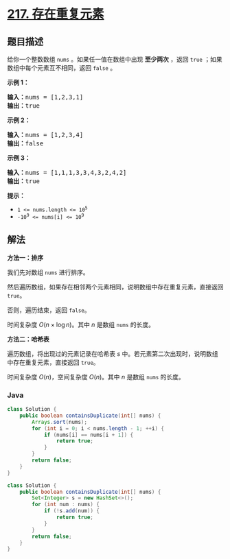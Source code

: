 # [217. 存在重复元素](https://leetcode.cn/problems/contains-duplicate)

## 题目描述

给你一个整数数组 <code>nums</code> 。如果任一值在数组中出现 <strong>至少两次</strong> ，返回 <code>true</code> ；如果数组中每个元素互不相同，返回 <code>false</code> 。

<p><strong>示例 1：</strong></p>

<pre>
<strong>输入：</strong>nums = [1,2,3,1]
<strong>输出：</strong>true</pre>

<p><strong>示例 2：</strong></p>

<pre>
<strong>输入：</strong>nums = [1,2,3,4]
<strong>输出：</strong>false</pre>

<p><strong>示例&nbsp;3：</strong></p>

<pre>
<strong>输入：</strong>nums = [1,1,1,3,3,4,3,2,4,2]
<strong>输出：</strong>true</pre>

<p><strong>提示：</strong></p>

<ul>
	<li><code>1 &lt;= nums.length &lt;= 10<sup>5</sup></code></li>
	<li><code>-10<sup>9</sup> &lt;= nums[i] &lt;= 10<sup>9</sup></code></li>
</ul>

## 解法

**方法一：排序**

我们先对数组 `nums` 进行排序。

然后遍历数组，如果存在相邻两个元素相同，说明数组中存在重复元素，直接返回 `true`。

否则，遍历结束，返回 `false`。

时间复杂度 $O(n \times \log n)$。其中 $n$ 是数组 `nums` 的长度。

**方法二：哈希表**

遍历数组，将出现过的元素记录在哈希表 $s$ 中。若元素第二次出现时，说明数组中存在重复元素，直接返回 `true`。

时间复杂度 $O(n)$，空间复杂度 $O(n)$。其中 $n$ 是数组 `nums` 的长度。

### **Java**

```java
class Solution {
    public boolean containsDuplicate(int[] nums) {
        Arrays.sort(nums);
        for (int i = 0; i < nums.length - 1; ++i) {
            if (nums[i] == nums[i + 1]) {
                return true;
            }
        }
        return false;
    }
}
```

```java
class Solution {
    public boolean containsDuplicate(int[] nums) {
        Set<Integer> s = new HashSet<>();
        for (int num : nums) {
            if (!s.add(num)) {
                return true;
            }
        }
        return false;
    }
}
```
